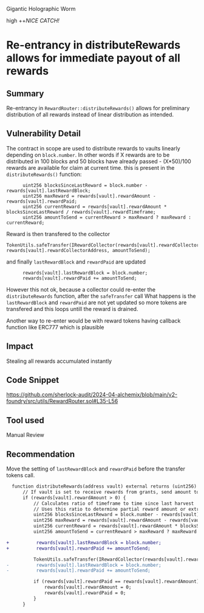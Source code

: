 Gigantic Holographic Worm

high
++*NICE CATCH!*
# Re-entrancy in distributeRewards allows for immediate payout of all rewards

## Summary
Re-entrancy in `RewardRouter::distributeRewards()` allows for preliminary distribution of all rewards instead of linear distribution as intended.

## Vulnerability Detail
The contract in scope are used to distribute rewards to vaults linearly depending on `block.number`. In other words if X rewards are to be distributed in 100 blocks and 50 blocks have already passed - (X*50)/100 rewards are available for claim at current time. this is present in the `distributeRewards()` function:
```solidity
      uint256 blocksSinceLastReward = block.number - rewards[vault].lastRewardBlock;
      uint256 maxReward = rewards[vault].rewardAmount - rewards[vault].rewardPaid;
      uint256 currentReward = rewards[vault].rewardAmount * blocksSinceLastReward / rewards[vault].rewardTimeframe;
      uint256 amountToSend = currentReward > maxReward ? maxReward : currentReward;
```
Reward is then transfered to the collector  
```solidity
TokenUtils.safeTransfer(IRewardCollector(rewards[vault].rewardCollectorAddress).rewardToken(), rewards[vault].rewardCollectorAddress, amountToSend);
```
and finally `lastRewardBlock` and `rewardPaid` are updated
```solidity
      rewards[vault].lastRewardBlock = block.number;
      rewards[vault].rewardPaid += amountToSend;
```
However this not ok, because a collector could re-enter the `distributeRewards` function, after the `safeTransfer` call
What happens is the `lastRewardBlock` and `rewardPaid` are not yet updated so more tokens are transfered and this loops untill the reward is drained.

Another way to re-enter would be with reward tokens having callback function like ERC777 which is plausible

## Impact
Stealing all rewards accumulated instantly

## Code Snippet
https://github.com/sherlock-audit/2024-04-alchemix/blob/main/v2-foundry/src/utils/RewardRouter.sol#L35-L56

## Tool used
Manual Review

## Recommendation
Move the setting of `lastRewardBlock` and `rewardPaid` before the transfer tokens call.
```diff
  function distributeRewards(address vault) external returns (uint256) {
      // If vault is set to receive rewards from grants, send amount to reward collector to donate
      if (rewards[vault].rewardAmount > 0) {
          // Calculates ratio of timeframe to time since last harvest
          // Uses this ratio to determine partial reward amount or extra reward amount
          uint256 blocksSinceLastReward = block.number - rewards[vault].lastRewardBlock;
          uint256 maxReward = rewards[vault].rewardAmount - rewards[vault].rewardPaid;
          uint256 currentReward = rewards[vault].rewardAmount * blocksSinceLastReward / rewards[vault].rewardTimeframe;
          uint256 amountToSend = currentReward > maxReward ? maxReward : currentReward;

+          rewards[vault].lastRewardBlock = block.number;
+          rewards[vault].rewardPaid += amountToSend;

          TokenUtils.safeTransfer(IRewardCollector(rewards[vault].rewardCollectorAddress).rewardToken(), rewards[vault].rewardCollectorAddress, amountToSend);
-          rewards[vault].lastRewardBlock = block.number;
-          rewards[vault].rewardPaid += amountToSend;

          if (rewards[vault].rewardPaid == rewards[vault].rewardAmount) {
              rewards[vault].rewardAmount = 0;
              rewards[vault].rewardPaid = 0;
          }
      }
```

